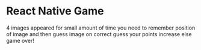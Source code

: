 <h1>React Native Game</h1>
<p>4 images appeared for small amount of time you need to remember position of image and then guess image on correct guess your points increase else game over!<p>
